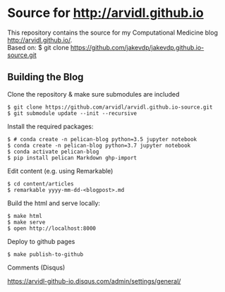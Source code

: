# Source for http://arvidl.github.io
This repository contains the source for my Computational Medicine blog http://arvidl.github.io/. <br>
Based on: $ git clone https://github.com/jakevdp/jakevdp.github.io-source.git

## Building the Blog

Clone the repository & make sure submodules are included

```
$ git clone https://github.com/arvidl/arvidl.github.io-source.git
$ git submodule update --init --recursive
```

Install the required packages:

```
$ # conda create -n pelican-blog python=3.5 jupyter notebook
$ conda create -n pelican-blog python=3.7 jupyter notebook
$ conda activate pelican-blog
$ pip install pelican Markdown ghp-import
```

Edit content (e.g. using Remarkable)

```
$ cd content/articles
$ remarkable yyyy-mm-dd-<blogpost>.md
```

Build the html and serve locally:

```
$ make html
$ make serve
$ open http://localhost:8000
```

Deploy to github pages

```
$ make publish-to-github
```

Comments (Disqus)

https://arvidl-github-io.disqus.com/admin/settings/general/
